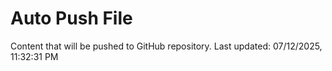 # Auto Push File

Content that will be pushed to GitHub repository.
Last updated: 07/12/2025, 11:32:31 PM